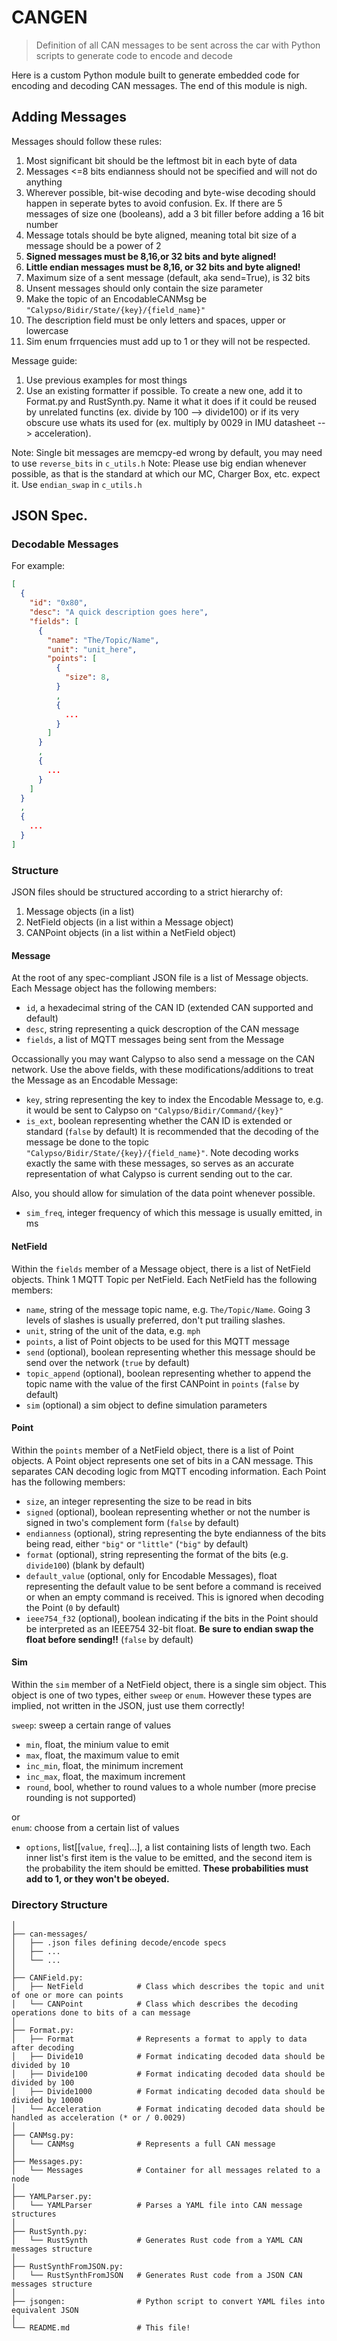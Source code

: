 # CANGEN
> Definition of all CAN messages to be sent across the car with Python scripts to generate code to encode and decode

Here is a custom Python module built to generate embedded code for encoding and decoding CAN messages. The end of this module is nigh.

## Adding Messages

Messages should follow these rules:
1. Most significant bit should be the leftmost bit in each byte of data
2. Messages <=8 bits endianness should not be specified and will not do anything
3. Wherever possible, bit-wise decoding and byte-wise decoding should happen in seperate bytes to avoid confusion.
Ex. If there are 5 messages of size one (booleans), add a 3 bit filler before adding a 16 bit number
4. Message totals should be byte aligned, meaning total bit size of a message should be a power of 2
5. **Signed messages must be 8,16,or 32 bits and byte aligned!**
6. **Little endian messages must be 8,16, or 32 bits and byte aligned!**
7. Maximum size of a sent message (default, aka send=True), is 32 bits
8. Unsent messages should only contain the size parameter
9. Make the topic of an EncodableCANMsg be `"Calypso/Bidir/State/{key}/{field_name}"`
10. The description field must be only letters and spaces, upper or lowercase
11. Sim enum frrquencies must add up to 1 or they will not be respected.

Message guide:
1. Use previous examples for most things
2. Use an existing formatter if possible.  To create a new one, add it to Format.py and RustSynth.py.  Name it what it does if it could be reused by unrelated functins (ex. divide by 100 --> divide100) or if its very obscure use whats its used for (ex. multiply by 0029 in IMU datasheet --> acceleration).

Note: Single bit messages are memcpy-ed wrong by default, you may need to use `reverse_bits` in `c_utils.h`
Note: Please use big endian whenever possible, as that is the standard at which our MC, Charger Box, etc. expect it.  Use `endian_swap` in `c_utils.h`


## JSON Spec.


### Decodable Messages
For example:
```json 
[
  {
    "id": "0x80",
    "desc": "A quick description goes here",
    "fields": [
      {
        "name": "The/Topic/Name",
        "unit": "unit_here",
        "points": [
          {
            "size": 8,
          }
          ,
          {
            ...
          }
        ]
      }
      ,
      {
        ...
      }
    ]
  }
  ,
  {
    ...
  }
]
```


### Structure 

JSON files should be structured according to a strict hierarchy of:
1. Message objects (in a list)
2. NetField objects (in a list within a Message object)
3. CANPoint objects (in a list within a NetField object)


#### Message

At the root of any spec-compliant JSON file is a list of Message objects. Each Message object has the following members:
- `id`, a hexadecimal string of the CAN ID (extended CAN supported and default)
- `desc`, string representing a quick descroption of the CAN message
- `fields`, a list of MQTT messages being sent from the Message

Occassionally you may want Calypso to also send a message on the CAN network. Use the above fields, with these modifications/additions to treat the Message as an Encodable Message:
- `key`, string representing the key to index the Encodable Message to, e.g. it would be sent to Calypso on `"Calypso/Bidir/Command/{key}"` 
- `is_ext`, boolean representing whether the CAN ID is extended or standard (`false` by default)
It is recommended that the decoding of the message be done to the topic `"Calypso/Bidir/State/{key}/{field_name}"`. Note decoding works exactly the same with these messages, so serves as an accurate representation of what Calypso is current sending out to the car.

Also, you should allow for simulation of the data point whenever possible.
  - `sim_freq`, integer frequency of which this message is usually emitted, in ms



#### NetField

Within the `fields` member of a Message object, there is a list of NetField objects. Think 1 MQTT Topic per NetField. Each NetField has the following members:
- `name`, string of the message topic name, e.g. `The/Topic/Name`. Going 3 levels of slashes is usually preferred, don't put trailing slashes.
- `unit`, string of the unit of the data, e.g. `mph`
- `points`, a list of Point objects to be used for this MQTT message
- `send` (optional), boolean representing whether this message should be send over the network (`true` by default)
- `topic_append` (optional), boolean representing whether to append the topic name with the value of the first CANPoint in `points` (`false` by default)
- `sim` (optional) a sim object to define simulation parameters


#### Point

Within the `points` member of a NetField object, there is a list of Point objects. A Point object represents one set of bits in a CAN message. This separates CAN decoding logic from MQTT encoding information. Each Point has the following members:
- `size`, an integer representing the size to be read in bits
- `signed` (optional), boolean representing whether or not the number is signed in two's complement form (`false` by default) 
- `endianness` (optional), string representing the byte endianness of the bits being read, either `"big"` or `"little"` (`"big"` by default)
- `format` (optional), string representing the format of the bits (e.g. `divide100`) (blank by default)
- `default_value` (optional, only for Encodable Messages), float representing the default value to be sent before a command is received or when an empty command is received. This is ignored when decoding the Point (`0` by default) 
- `ieee754_f32` (optional), boolean indicating if the bits in the Point should be interpreted as an IEEE754 32-bit float. **Be sure to endian swap the float before sending!!** (`false` by default)

#### Sim
Within the `sim` member of a NetField object, there is a single sim object.  This object is one of two types, either `sweep` or `enum`.  However these types are implied, not written in the JSON, just use them correctly!

`sweep`: sweep a certain range of values
- `min`, float, the minium value to emit
- `max`, float, the maximum value to emit
- `inc_min`, float, the minimum increment
- `inc_max`, float, the maximum increment
- `round`, bool, whether to round values to a whole number (more precise rounding is not supported)

or  
`enum`: choose from a certain list of values
- `options`, list[[`value`, `freq`]...], a list containing lists of length two.  Each inner list's first item is the value to be emitted, and the second item is the probability the item should be emitted.  **These probabilities must add to 1, or they won't be obeyed.**


### Directory Structure
```
│
├── can-messages/
│   ├── .json files defining decode/encode specs 
│   ├── ...
│   └── ...
│
├── CANField.py:
│   ├── NetField            # Class which describes the topic and unit of one or more can points
│   └── CANPoint            # Class which describes the decoding operations done to bits of a can message
│
├── Format.py:
│   ├── Format              # Represents a format to apply to data after decoding 
│   ├── Divide10            # Format indicating decoded data should be divided by 10 
│   ├── Divide100           # Format indicating decoded data should be divided by 100 
│   ├── Divide1000          # Format indicating decoded data should be divided by 10000
│   └── Acceleration        # Format indicating decoded data should be handled as acceleration (* or / 0.0029) 
│
├── CANMsg.py:
│   └── CANMsg              # Represents a full CAN message
│
├── Messages.py:
│   └── Messages            # Container for all messages related to a node
│
├── YAMLParser.py:
│   └── YAMLParser          # Parses a YAML file into CAN message structures
│
├── RustSynth.py:
│   └── RustSynth           # Generates Rust code from a YAML CAN messages structure
│
├── RustSynthFromJSON.py:
│   └── RustSynthFromJSON   # Generates Rust code from a JSON CAN messages structure
│
├── jsongen:                # Python script to convert YAML files into equivalent JSON
│
└── README.md               # This file!
```
